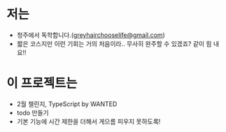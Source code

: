 # 저는

- 청주에서 독학합니다.(greyhairchooselife@gmail.com)
- 짧은 코스지만 이런 기회는 거의 처음이라.. 무사히 완주할 수 있겠죠? 같이 힘 내요!!

# 이 프로젝트는

- 2월 챌린지, TypeScript by WANTED
- todo 만들기
- 기본 기능에 시간 제한을 더해서 게으름 피우지 못하도록!
